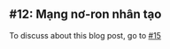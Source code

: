 ## #12: Mạng nơ-ron nhân tạo 

To discuss about this blog post, go to [#15](https://github.com/ngxson/blog-comments/issues/15)

<!-- {"issue":15} -->